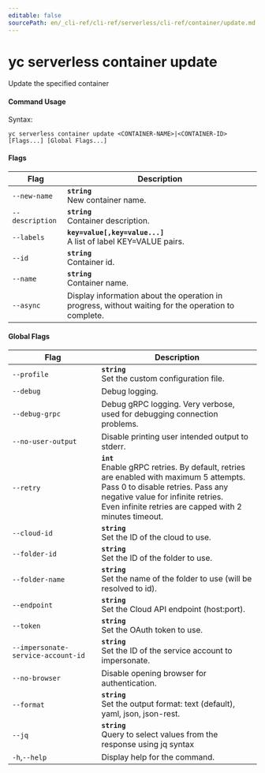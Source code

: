 ```yaml
---
editable: false
sourcePath: en/_cli-ref/cli-ref/serverless/cli-ref/container/update.md
---
```


# yc serverless container update

Update the specified container

#### Command Usage

Syntax: 

`yc serverless container update <CONTAINER-NAME>|<CONTAINER-ID> [Flags...] [Global Flags...]`

#### Flags

| Flag | Description |
|----|----|
|`--new-name`|<b>`string`</b><br/>New container name.|
|`--description`|<b>`string`</b><br/>Container description.|
|`--labels`|<b>`key=value[,key=value...]`</b><br/>A list of label KEY=VALUE pairs.|
|`--id`|<b>`string`</b><br/>Container id.|
|`--name`|<b>`string`</b><br/>Container name.|
|`--async`|Display information about the operation in progress, without waiting for the operation to complete.|

#### Global Flags

| Flag | Description |
|----|----|
|`--profile`|<b>`string`</b><br/>Set the custom configuration file.|
|`--debug`|Debug logging.|
|`--debug-grpc`|Debug gRPC logging. Very verbose, used for debugging connection problems.|
|`--no-user-output`|Disable printing user intended output to stderr.|
|`--retry`|<b>`int`</b><br/>Enable gRPC retries. By default, retries are enabled with maximum 5 attempts.<br/>Pass 0 to disable retries. Pass any negative value for infinite retries.<br/>Even infinite retries are capped with 2 minutes timeout.|
|`--cloud-id`|<b>`string`</b><br/>Set the ID of the cloud to use.|
|`--folder-id`|<b>`string`</b><br/>Set the ID of the folder to use.|
|`--folder-name`|<b>`string`</b><br/>Set the name of the folder to use (will be resolved to id).|
|`--endpoint`|<b>`string`</b><br/>Set the Cloud API endpoint (host:port).|
|`--token`|<b>`string`</b><br/>Set the OAuth token to use.|
|`--impersonate-service-account-id`|<b>`string`</b><br/>Set the ID of the service account to impersonate.|
|`--no-browser`|Disable opening browser for authentication.|
|`--format`|<b>`string`</b><br/>Set the output format: text (default), yaml, json, json-rest.|
|`--jq`|<b>`string`</b><br/>Query to select values from the response using jq syntax|
|`-h`,`--help`|Display help for the command.|
